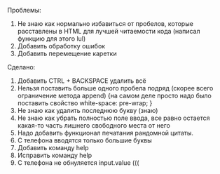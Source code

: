 Проблемы:
1) Не знаю как нормально избавиться от пробелов, которые расставлены в HTML для лучшей читаемости кода (написал функцию для этого lul)
2) Добавить обработку ошибок
3) Добавить перемещение каретки

Сделано:
1) Добавить CTRL + BACKSPACE удалить всё
2) Нельзя поставить больше одного пробела подряд (скорее всего ограничение метода append) {на самом деле просто надо было поставить свойство white-space: pre-wrap; }
3) Не знаю как удалить последнюю букву (знаю)
4) Не знаю как убрать полностью поле ввода, все равно остается какая-то часть лишнего свободного места от него
5) Надо добавить функционал печатания рандомной цитаты.
3) С телефона вводятся только большие буквы
4) Добавить команду help
2) Исправить команду help
3) С телефона не обнуляется input.value (((
